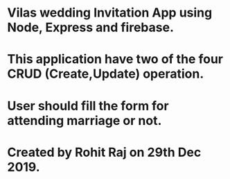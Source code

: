# Vilas wedding Invitation App using Node, Express and firebase.

# This application have two of the four CRUD (Create,Update) operation. 

# User should fill the form for attending marriage or not.

# Created by Rohit Raj on 29th Dec 2019.
